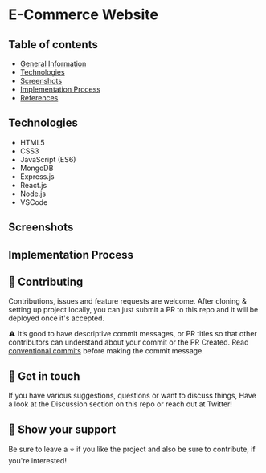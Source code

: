 # E-Commerce Website

## Table of contents
* [General Information](#general-info)
* [Technologies](#technologies)
* [Screenshots](#screenshots)
* [Implementation Process](#implementation)
* [References](#references)

## Technologies

- HTML5
- CSS3
- JavaScript (ES6)
- MongoDB
- Express.js
- React.js
- Node.js
- VSCode 

## Screenshots

## Implementation Process

## 🤝 Contributing

Contributions, issues and feature requests are welcome. After cloning & setting up project locally, you can just submit a PR to this repo and it will be deployed once it's accepted.


⚠️ It’s good to have descriptive commit messages, or PR titles so that other contributors can understand about your commit or the PR Created. Read [conventional commits](https://www.conventionalcommits.org/en/v1.0.0-beta.3/) before making the commit message.


## 💬 Get in touch

If you have various suggestions, questions or want to discuss things, Have a look at the Discussion section on this repo or reach out at Twitter!


## 🙌 Show your support

Be sure to leave a ⭐️ if you like the project and also be sure to contribute, if you're interested!
